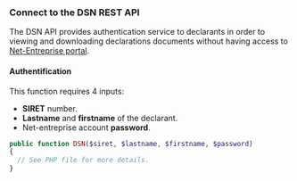 ### Connect to the DSN REST API  
The DSN API provides authentication service to declarants in order to  viewing and downloading declarations documents without having access to [Net-Entreprise portal](net-entreprises.fr).

#### Authentification
This function requires 4 inputs:  
- **SIRET** number.
- **Lastname** and **firstname** of the declarant.
- Net-entreprise account **password**.

```php
public function DSN($siret, $lastname, $firstname, $password)
{
  // See PHP file for more details.
}
